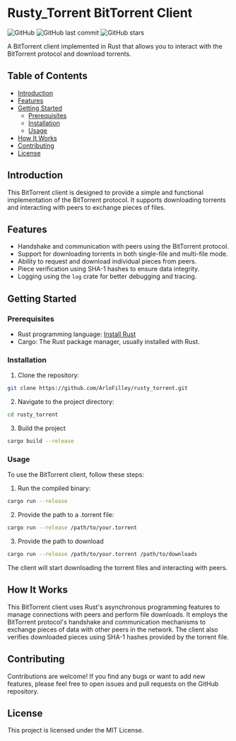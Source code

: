# Rusty_Torrent BitTorrent Client

![GitHub](https://img.shields.io/github/license/ArloFilley/rusty_torrent)
![GitHub last commit](https://img.shields.io/github/last-commit/ArloFilley/rusty_torrent)
![GitHub stars](https://img.shields.io/github/stars/ArloFilley/rusty_torrent?style=social)

A BitTorrent client implemented in Rust that allows you to interact with the BitTorrent protocol and download torrents.

## Table of Contents

- [Introduction](#introduction)
- [Features](#features)
- [Getting Started](#getting-started)
  - [Prerequisites](#prerequisites)
  - [Installation](#installation)
  - [Usage](#usage)
- [How It Works](#how-it-works)
- [Contributing](#contributing)
- [License](#license)

## Introduction

This BitTorrent client is designed to provide a simple and functional implementation of the BitTorrent protocol. It supports downloading torrents and interacting with peers to exchange pieces of files.

## Features

- Handshake and communication with peers using the BitTorrent protocol.
- Support for downloading torrents in both single-file and multi-file mode.
- Ability to request and download individual pieces from peers.
- Piece verification using SHA-1 hashes to ensure data integrity.
- Logging using the `log` crate for better debugging and tracing.

## Getting Started

### Prerequisites

- Rust programming language: [Install Rust](https://www.rust-lang.org/tools/install)
- Cargo: The Rust package manager, usually installed with Rust.

### Installation

1. Clone the repository:

```bash
git clone https://github.com/ArloFilley/rusty_torrent.git
```

2. Navigate to the project directory:

```bash
cd rusty_torrent
```

3. Build the project

```bash
cargo build --release
```

### Usage

To use the BitTorrent client, follow these steps:

1. Run the compiled binary:

```bash
cargo run --release
```

2. Provide the path to a .torrent file:

```bash
cargo run --release /path/to/your.torrent
```

3. Provide the path to download 
```bash
cargo run --release /path/to/your.torrent /path/to/downloads
```

The client will start downloading the torrent files and interacting with peers.

## How It Works

This BitTorrent client uses Rust's asynchronous programming features to manage connections with peers and perform file downloads. It employs the BitTorrent protocol's handshake and communication mechanisms to exchange pieces of data with other peers in the network. The client also verifies downloaded pieces using SHA-1 hashes provided by the torrent file.

## Contributing

Contributions are welcome! If you find any bugs or want to add new features, please feel free to open issues and pull requests on the GitHub repository.

## License

This project is licensed under the MIT License.